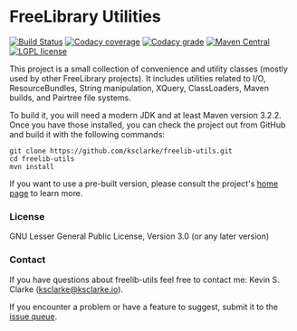 # FreeLibrary Utilities 
[![Build Status](https://travis-ci.org/ksclarke/freelib-utils.png?branch=master)](https://travis-ci.org/ksclarke/freelib-utils) [![Codacy coverage](https://img.shields.io/codacy/coverage/fa1d6c0c2051491892b85b65d7750f18.svg?maxAge=1800)](https://www.codacy.com/app/ksclarke/freelib-utils?utm_source=github.com&amp;utm_medium=referral&amp;utm_content=ksclarke/freelib-utils&amp;utm_campaign=Badge_Coverage) [![Codacy grade](https://img.shields.io/codacy/grade/fa1d6c0c2051491892b85b65d7750f18.svg?maxAge=1800)](https://www.codacy.com/app/ksclarke/freelib-utils?utm_source=github.com&amp;utm_medium=referral&amp;utm_content=ksclarke/freelib-utils&amp;utm_campaign=Badge_Grade) [![Maven Central](https://img.shields.io/maven-central/v/info.freelibrary/freelib-utils.svg?maxAge=1800)](http://mvnrepository.com/artifact/info.freelibrary/freelib-utils) [![LGPL license](https://img.shields.io/badge/License-LGPL%20v3-brightgreen.svg?maxAge=3600)](http://www.gnu.org/licenses/lgpl-3.0)

This project is a small collection of convenience and utility classes (mostly used by other FreeLibrary projects). It includes utilities related to I/O, ResourceBundles, String manipulation, XQuery, ClassLoaders, Maven builds, and Pairtree file systems.

To build it, you will need a modern JDK and at least Maven version 3.2.2. Once you have those installed, you can check the project out from GitHub and build it with the following commands:

    git clone https://github.com/ksclarke/freelib-utils.git
    cd freelib-utils
    mvn install

If you want to use a pre-built version, please consult the project's [home page](http://projects.freelibrary.info/freelib-utils) to learn more.

### License

GNU Lesser General Public License, Version 3.0 (or any later version)

### Contact

If you have questions about freelib-utils feel free to contact me: Kevin S. Clarke (ksclarke@ksclarke.io).

If you encounter a problem or have a feature to suggest, submit it to the [issue queue](https://github.com/ksclarke/freelib-utils/issues "GitHub Issue Queue").
